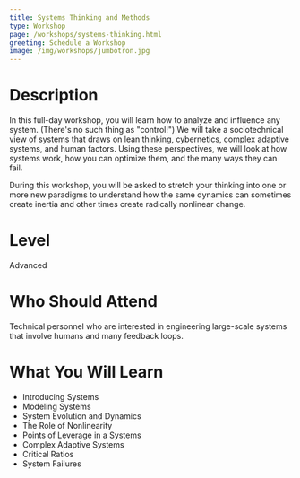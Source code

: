 ```yaml
---
title: Systems Thinking and Methods
type: Workshop
page: /workshops/systems-thinking.html
greeting: Schedule a Workshop
image: /img/workshops/jumbotron.jpg
---
```

# Description

In this full-day workshop, you will learn how to analyze and influence any system. (There's no such thing as "control!") We will take a sociotechnical view of systems that draws on lean thinking, cybernetics, complex adaptive systems, and human factors. Using these perspectives, we will look at how systems work, how you can optimize them, and the many ways they can fail.

During this workshop, you will be asked to stretch your thinking into
one or more new paradigms to understand how the same dynamics can
sometimes create inertia and other times create radically nonlinear
change.

# Level

Advanced

# Who Should Attend

Technical personnel who are interested in engineering large-scale
systems that involve humans and many feedback loops.

# What You Will Learn

* Introducing Systems
* Modeling Systems
* System Evolution and Dynamics
* The Role of Nonlinearity
* Points of Leverage in a Systems
* Complex Adaptive Systems
* Critical Ratios
* System Failures
